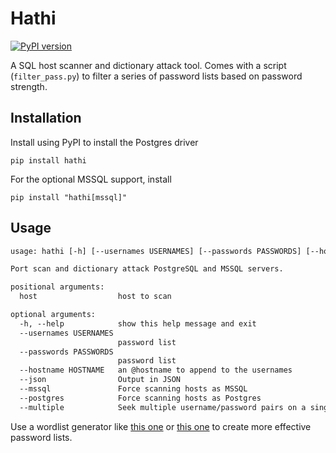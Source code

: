 # Hathi

[![PyPI version](https://badge.fury.io/py/hathi.svg)](https://badge.fury.io/py/hathi)

A SQL host scanner and dictionary attack tool. Comes with a script (`filter_pass.py`) to filter a series of password lists based on password strength.

## Installation

Install using PyPI to install the Postgres driver

```console
pip install hathi
```

For the optional MSSQL support, install

```console
pip install "hathi[mssql]"
```

## Usage

```default
usage: hathi [-h] [--usernames USERNAMES] [--passwords PASSWORDS] [--hostname HOSTNAME] [--json] [--mssql] [--postgres] [--multiple] host [host ...]

Port scan and dictionary attack PostgreSQL and MSSQL servers.

positional arguments:
  host                  host to scan

optional arguments:
  -h, --help            show this help message and exit
  --usernames USERNAMES
                        password list
  --passwords PASSWORDS
                        password list
  --hostname HOSTNAME   an @hostname to append to the usernames
  --json                Output in JSON
  --mssql               Force scanning hosts as MSSQL
  --postgres            Force scanning hosts as Postgres
  --multiple            Seek multiple username/password pairs on a single host
```

Use a wordlist generator like [this one](https://github.com/zzztor/intelligence-wordlist-generator) or [this one](https://github.com/sc0tfree/mentalist) to create more effective password lists.
